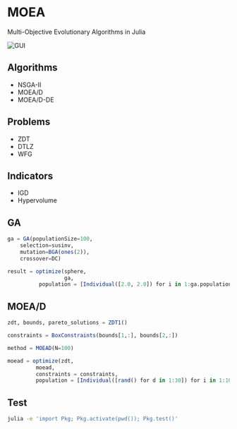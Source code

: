 # MOEA

Multi-Objective Evolutionary Algorithms in Julia

![GUI](https://user-images.githubusercontent.com/2956767/167279831-2943130e-e8e3-4bba-8c41-a31089c30ea9.png)

## Algorithms

- NSGA-II
- MOEA/D
- MOEA/D-DE

## Problems

- ZDT
- DTLZ
- WFG

## Indicators

- IGD
- Hypervolume

## GA

```julia
ga = GA(populationSize=100,
	selection=susinv,
	mutation=BGA(ones(2)),
	crossover=DC)

result = optimize(sphere,
                  ga,
		  population = [Individual([2.0, 2.0]) for i in 1:ga.populationSize])
```

## MOEA/D

```julia
zdt, bounds, pareto_solutions = ZDT1()

constraints = BoxConstraints(bounds[1,:], bounds[2,:])

method = MOEAD(N=100)

moead = optimize(zdt,
		 moead,
		 constraints = constraints,
		 population = [Individual([rand() for d in 1:30]) for i in 1:100])
```


## Test

```sh
julia -e 'import Pkg; Pkg.activate(pwd()); Pkg.test()'
```

